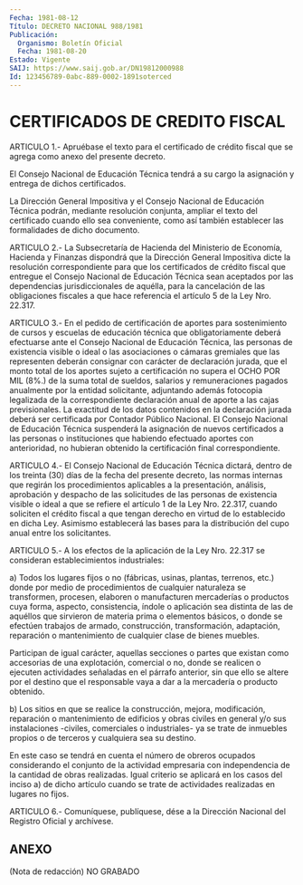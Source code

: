 ```yaml
---
Fecha: 1981-08-12
Título: DECRETO NACIONAL 988/1981
Publicación:
  Organismo: Boletín Oficial
  Fecha: 1981-08-20
Estado: Vigente
SAIJ: https://www.saij.gob.ar/DN19812000988
Id: 123456789-0abc-889-0002-1891soterced
---
```

# CERTIFICADOS DE CREDITO FISCAL

<a id="1"></a>
ARTICULO  1.-  Apruébase  el  texto  para el certificado de crédito fiscal  que  se  agrega  como  anexo  del  presente  decreto.

El  Consejo  Nacional de Educación Técnica tendrá  a  su  cargo  la asignación y entrega de dichos certificados.

La Dirección General  Impositiva y el Consejo Nacional de Educación Técnica podrán, mediante  resolución conjunta, ampliar el texto del certificado  cuando  ello  sea    conveniente,   como  así  también establecer las formalidades de dicho documento.

<a id="2"></a>
ARTICULO  2.-  La  Subsecretaría  de  Hacienda  del  Ministerio  de Economía,  Hacienda  y  Finanzas dispondrá que la Dirección General Impositiva  dicte  la  resolución   correspondiente  para  que  los certificados de crédito fiscal que entregue  el Consejo Nacional de Educación Técnica sean aceptados por las dependencias jurisdiccionales de aquélla, para la cancelación de las obligaciones fiscales a que hace referencia el  artículo  5  de  la Ley Nro. 22.317.

<a id="3"></a>
ARTICULO  3.-  En  el  pedido  de  certificación  de  aportes  para sostenimiento  de  cursos  y  escuelas  de  educación  técnica  que obligatoriamente  deberá  efectuarse  ante  el  Consejo Nacional de Educación  Técnica, las personas de existencia visible  o  ideal  o las asociaciones  o  cámaras  gremiales que las representen deberán consignar con carácter de declaración  jurada,  que  el monto total de  los  aportes sujeto a certificación no supera el OCHO  POR  MIL (8%.) de la  suma  total  de  sueldos,  salarios  y  remuneraciones pagados  anualmente  por la entidad solicitante, adjuntando  además fotocopia legalizada de  la  correspondiente  declaración  anual de aporte  a  las  cajas  previsionales.  La  exactitud  de  los datos contenidos  en  la  declaración  jurada deberá ser certificada  por Contador  Público  Nacional.  El  Consejo   Nacional  de  Educación Técnica  suspenderá  la  asignación  de nuevos certificados  a  las personas  o  instituciones  que  habiendo   efectuado  aportes  con anterioridad,    no  hubieran  obtenido  la  certificación    final correspondiente.

<a id="4"></a>
ARTICULO  4.-  El  Consejo  Nacional  de Educación Técnica dictará, dentro de los treinta (30) días de la fecha  del  presente decreto, las normas internas que regirán los procedimientos  aplicables a la presentación,  análisis,  aprobación y despacho de las  solicitudes de las personas de existencia  visible  o ideal a que se refiere el artículo  1  de  la Ley Nro. 22.317, cuando  soliciten  el  crédito fiscal a que tengan  derecho  en  virtud de lo establecido en dicha Ley. Asimismo establecerá las bases  para  la distribución del cupo anual entre los solicitantes.

<a id="5"></a>
ARTICULO  5.-  A los efectos de la aplicación de la Ley Nro. 22.317 se consideran establecimientos industriales:

a)  Todos  los lugares  fijos  o  no  (fábricas,  usinas,  plantas, terrenos, etc.)  donde  por  medio  de  procedimientos de cualquier naturaleza  se  transformen,  procesen,  elaboren   o  manufacturen mercaderías  o productos cuya forma, aspecto, consistencia,  índole o aplicación sea  distinta  de  las  de  aquéllos  que sirvieron de materia prima o elementos básicos, o donde se efectúen  trabajos de armado,  construcción,  transformación,  adaptación,  reparación  o mantenimiento    de    cualquier  clase  de  bienes  muebles.

Participan  de igual carácter,  aquellas  secciones  o  partes  que existan como  accesorias  de una explotación, comercial o no, donde se  realicen  o  ejecuten  actividades   señaladas  en  el  párrafo anterior, sin que ello se altere por el destino  que el responsable vaya a dar a la mercadería o producto obtenido.

b)    Los  sitios  en  que  se  realice  la  construcción,  mejora, modificación,  reparación  o  mantenimiento  de  edificios  y obras civiles  en  general y/o sus instalaciones -civiles, comerciales  o industriales-  ya  se  trate  de  inmuebles propios o de terceros y cualquiera sea su destino.

En  este caso se tendrá en cuenta el  número  de  obreros  ocupados considerando el conjunto de la actividad empresaria con independencia  de  la  cantidad de obras realizadas. Igual criterio se aplicará en los casos  del inciso a) de dicho artículo cuando se trate de actividades realizadas en lugares no fijos.

<a id="6"></a>
ARTICULO  6.- Comuníquese, publíquese, dése a la Dirección Nacional del Registro Oficial y archívese.

## ANEXO

<a id="1"></a>
(Nota de redacción) NO GRABADO